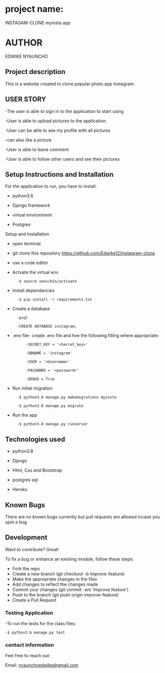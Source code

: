 #  project name:
INSTAGAM-CLONE myinsta app


# AUTHOR
EDWIKE NYAUNCHO


## Project description
This is a website created to clone popular photo app Instagram.


## USER STORY
-The user is able to sign in to the application to start using

-User is able to upload pictures to the application

-User can be able to see my profile with all pictures

-can also like a picture

-User is able to leave comment

-User is able to follow other users and see their pictures


## Setup Instructions and Installation
For the application to run, you have to install:

- python3.8

- Django framework

- virtual environment

- Postgres

Setup and Installation
- open terminal

- git clone this repository https://github.com/Edwike12/Instagram-clone

- use a code editor

- Actvate the virtual env 

        -$ source venv/bin/activate

- Install dependancies 

        -$ pip install -r requirements.txt

- Create a database

        -psql

        -CREATE DATABASE instagram;

- .env file- create  .env file and hve the following filling where appropriate:

            -SECRET_KEY = '<Secret_key>'

            -DBNAME = 'instagram'

            -USER = '<Username>'

            -PASSWORD = '<password>'

            -DEBUG = True

- Run initial migration

        -$ python3.8 manage.py makemigrations myinsta

        -$ python3.8 manage.py migrate

- Run the app

        -$ python3.8 manage.py runserver


## Technologies used
- python3.8

- Django

- Html, Css and Bootstrap

- postgres sql

- Heroku


## Known Bugs
There are no known bugs currently but pull requests are allowed incase you spot a bug


## Development 
Want to contribute? Great!

To fix a bug or enhance an existing module, follow these steps:
- Fork the repo
- Create a new branch (git checkout -b improve-feature)
- Make the appropriate changes in the files
- Add changes to reflect the changes made
- Commit your changes (git commit -am 'Improve feature')
- Push to the branch (git push origin improve-feature)
- Create a Pull Request


### Testing Application
-To run the tests for the class files:

    -$ python3.6 manage.py test




### contact information
Feel free to reach out:

Email: nyaunchoedwike@gmail.com




